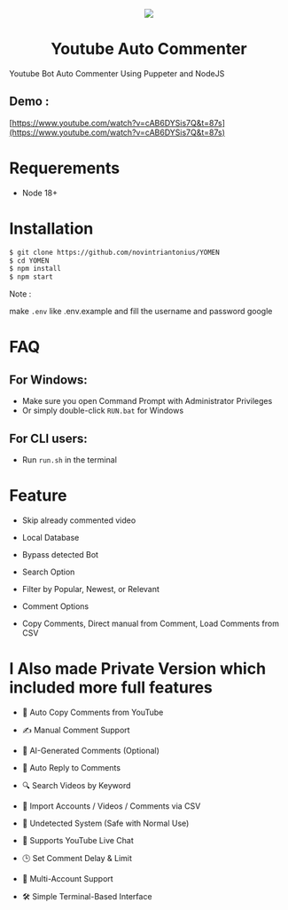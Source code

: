

  <p align="center">
  <image src="https://github.com/user-attachments/assets/6e057c2f-e633-4a72-ad51-c0c2e26dcc2e" align="center"/>
<h1 align="center"> Youtube Auto Commenter </h1>
Youtube Bot Auto Commenter Using Puppeter and NodeJS
    </p>

## Demo :
[https://www.youtube.com/watch?v=cAB6DYSis7Q&t=87s](https://www.youtube.com/watch?v=cAB6DYSis7Q&t=87s)
    
# Requerements

- Node 18+

#  Installation 

```bash
$ git clone https://github.com/novintriantonius/YOMEN
$ cd YOMEN
$ npm install
$ npm start
```
Note : 

make `.env` like .env.example and fill the username and password google


# FAQ
## For Windows:
- Make sure you open Command Prompt with Administrator Privileges
- Or simply double-click `RUN.bat` for Windows

## For CLI users:
- Run `run.sh` in the terminal

# Feature

- Skip already commented video
- Local Database
- Bypass detected Bot

- Search Option
- Filter by Popular, Newest, or Relevant

- Comment Options
- Copy Comments, Direct manual from Comment, Load Comments from CSV


# I Also made Private Version which included more full features

- 🔁 Auto Copy Comments from YouTube

- ✍️ Manual Comment Support

- 🤖 AI-Generated Comments (Optional)

- 📨 Auto Reply to Comments

- 🔍 Search Videos by Keyword

- 📄 Import Accounts / Videos / Comments via CSV

- 🔐 Undetected System (Safe with Normal Use)

- 💬 Supports YouTube Live Chat

- 🕒 Set Comment Delay & Limit

- 👥 Multi-Account Support

- 🛠️ Simple Terminal-Based Interface

